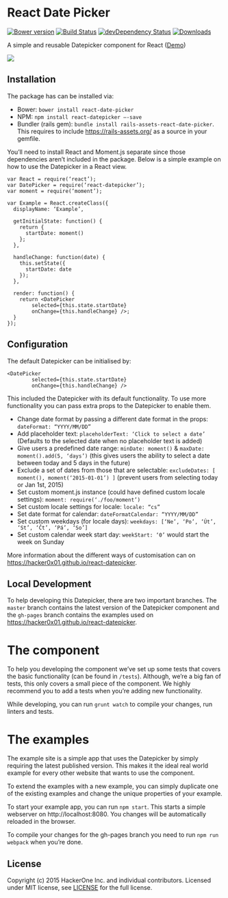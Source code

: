 # React Date Picker
[![Bower version](https://badge.fury.io/bo/react-date-picker.svg)](http://badge.fury.io/bo/react-date-picker)
[![Build Status](https://travis-ci.org/Hacker0x01/react-datepicker.svg?branch=master)](https://travis-ci.org/Hacker0x01/react-datepicker)
[![devDependency Status](https://david-dm.org/Hacker0x01/react-datepicker/dev-status.svg)](https://david-dm.org/Hacker0x01/react-datepicker#info=devDependencies)
[![Downloads](http://img.shields.io/npm/dm/react-datepicker.svg)](https://npmjs.org/package/react-datepicker)

A simple and reusable Datepicker component for React ([Demo](https://hacker0x01.github.io/react-datepicker/))

![](https://cloud.githubusercontent.com/assets/1412392/5339491/c40de124-7ee1-11e4-9f07-9276e2545f27.png)

## Installation

The package has can be installed via:
- Bower: `bower install react-date-picker`
- NPM: `npm install react-datepicker —-save`
- Bundler (rails gem): `bundle install rails-assets-react-date-picker`. This requires to include https://rails-assets.org/ as a source in your gemfile.

You’ll need to install React and Moment.js separate since those dependencies aren’t included in the package. Below is a simple example on how to use the Datepicker in a React view.

```
var React = require(‘react’);
var DatePicker = require(‘react-datepicker’);
var moment = require(‘moment’);

var Example = React.createClass({
  displayName: ‘Example’,

  getInitialState: function() {
    return {
      startDate: moment()
    };
  },

  handleChange: function(date) {
    this.setState({
      startDate: date
    });
  },

  render: function() {
    return <DatePicker
        selected={this.state.startDate}
        onChange={this.handleChange} />;
  }
});
```

## Configuration

The default Datepicker can be initialised by:

```
<DatePicker
        selected={this.state.startDate}
        onChange={this.handleChange} />
```

This included the Datepicker with its default functionality. To use more functionality you can pass extra props to the Datepicker to enable them.

- Change date format by passing a different date format in the props: `dateFormat: “YYYY/MM/DD”`
- Add placeholder text: `placeholderText: ‘Click to select a date’` (Defaults to the selected date when no placeholder text is added)
- Give users a predefined date range: `minDate: moment()` & `maxDate: moment().add(5, ‘days’)` (this gives users the ability to select a date between today and 5 days in the future)
- Exclude a set of dates from those that are selectable: `excludeDates: [ moment(), moment(‘2015-01-01’) ]` (prevent users from selecting today or Jan 1st, 2015)
- Set custom moment.js instance (could have defined custom locale settings): `moment: require(‘./foo/moment’)`
- Set custom locale settings for locale: `locale: “cs”`
- Set date format for calendar: `dateFormatCalendar: “YYYY/MM/DD”`
- Set custom weekdays (for locale days): `weekdays: [‘Ne’, ‘Po’, ‘Út’, ‘St’, ‘Čt’, ‘Pá’, ‘So’]`
- Set custom calendar week start day: `weekStart: ‘0’` would start the week on Sunday

More information about the different ways of customisation can on https://hacker0x01.github.io/react-datepicker.

## Local Development

To help developing this Datepicker, there are two important branches. The `master` branch contains the latest version of the Datepicker component and the `gh-pages` branch contains the examples used on https://hacker0x01.github.io/react-datepicker.

# The component
To help you developing the component we’ve set up some tests that covers the basic functionality (can be found in  `/tests`). Although, we’re a big fan of tests, this only covers a small piece of the component. We highly recommend you to add a tests when you’re adding new functionality.

While developing, you can run `grunt watch` to compile your changes, run linters and tests.

# The examples
The example site is a simple app that uses the Datepicker by simply requiring the latest published version. This makes it the ideal real world example for every other website that wants to use the component.

To extend the examples with a new example, you can simply duplicate one of the existing examples and change the unique properties of your example.

To start your example app, you can run `npm start`. This starts a simple webserver on http://localhost:8080. You changes will be automatically reloaded in the browser.

To compile your changes for the gh-pages branch you need to run `npm run webpack` when you’re done.

## License

Copyright (c) 2015 HackerOne Inc. and individual contributors. Licensed under MIT license, see [LICENSE](LICENSE) for the full license.
